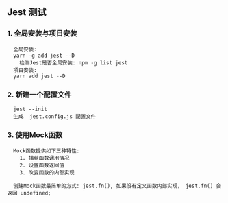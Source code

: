 ## Jest 测试
### 1. 全局安装与项目安装
```
  全局安装:
  yarn -g add jest --D
    检测Jest是否全局安装: npm -g list jest
  项目安装:
  yarn add jest --D
```

### 2. 新建一个配置文件
```
  jest --init
  生成  jest.config.js 配置文件
```

### 3. 使用Mock函数
```
  Mock函数提供如下三种特性:
    1. 捕获函数调用情况
    2. 设置函数返回值
    3. 改变函数的内部实现
  
  创建Mock函数最简单的方式: jest.fn(), 如果没有定义函数内部实现， jest.fn() 会返回 undefined;
```